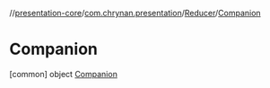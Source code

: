 //[presentation-core](../../../../index.md)/[com.chrynan.presentation](../../index.md)/[Reducer](../index.md)/[Companion](index.md)



# Companion  
 [common] object [Companion](index.md)   

